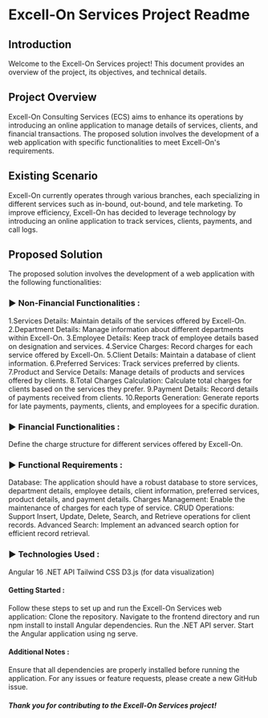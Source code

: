 # Excell-On Services Project Readme
## Introduction
Welcome to the Excell-On Services project! This document provides an overview of the project, its objectives, and technical details.

## Project Overview
Excell-On Consulting Services (ECS) aims to enhance its operations by introducing an online application to manage details of services, clients, and financial transactions. The proposed solution involves the development of a web application with specific functionalities to meet Excell-On's requirements.

## Existing Scenario
Excell-On currently operates through various branches, each specializing in different services such as in-bound, out-bound, and tele marketing. To improve efficiency, Excell-On has decided to leverage technology by introducing an online application to track services, clients, payments, and call logs.

## Proposed Solution
The proposed solution involves the development of a web application with the following functionalities:

### ► Non-Financial Functionalities :
1.Services Details: Maintain details of the services offered by Excell-On.
2.Department Details: Manage information about different departments within Excell-On.
3.Employee Details: Keep track of employee details based on designation and services.
4.Service Charges: Record charges for each service offered by Excell-On.
5.Client Details: Maintain a database of client information.
6.Preferred Services: Track services preferred by clients.
7.Product and Service Details: Manage details of products and services offered by clients.
8.Total Charges Calculation: Calculate total charges for clients based on the services they prefer.
9.Payment Details: Record details of payments received from clients.
10.Reports Generation: Generate reports for late payments, payments, clients, and employees for a specific duration.

### ► Financial Functionalities :
Define the charge structure for different services offered by Excell-On.

### ► Functional Requirements :
Database: The application should have a robust database to store services, department details, employee details, client information, preferred services, product details, and payment details.
Charges Management: Enable the maintenance of charges for each type of service.
CRUD Operations: Support Insert, Update, Delete, Search, and Retrieve operations for client records.
Advanced Search: Implement an advanced search option for efficient record retrieval.

### ► Technologies Used :
Angular 16
.NET API
Tailwind CSS
D3.js (for data visualization)

#### Getting Started :
Follow these steps to set up and run the Excell-On Services web application:
Clone the repository.
Navigate to the frontend directory and run npm install to install Angular dependencies.
Run the .NET API server.
Start the Angular application using ng serve.
#### Additional Notes :
Ensure that all dependencies are properly installed before running the application.
For any issues or feature requests, please create a new GitHub issue.
##### Thank you for contributing to the Excell-On Services project!
